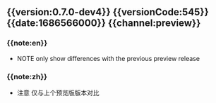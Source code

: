 ## {{version:0.7.0-dev4}} {{versionCode:545}} {{date:1686566000}} {{channel:preview}}

### {{note:en}}
- NOTE   only show differences with the previous preview release 

### {{note:zh}}
- 注意   仅与上个预览版版本对比